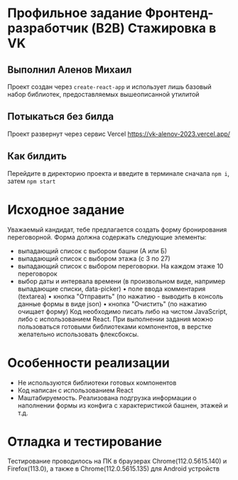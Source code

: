 # Профильное задание Фронтенд-разработчик (B2B) Стажировка в VK
## Выполнил Аленов Михаил

Проект создан через `create-react-app` и использует лишь базовый набор библиотек, предоставляемых вышеописанной утилитой

## Потыкаться без билда
Проект развернут через сервис Vercel https://vk-alenov-2023.vercel.app/

## Как билдить

Перейдите в директорию проекта и введите в терминале сначала `npm i`, затем `npm start`

# Исходное задание

Уважаемый кандидат, тебе предлагается создать форму
бронирования переговорной.
Форма должна содержать следующие элементы:
* выпадающий список с выбором башни (А или Б)
* выпадающий список с выбором этажа (с 3 по 27)
* выпадающий список с выбором переговорки. На каждом этаже 10 переговорок 
* выбор даты и интервала времени (в произвольном виде, например выпадающие списки, data-picker)
• поле ввода комментария (textarea)
• кнопка "Отправить" (по нажатию - выводить в консоль данные формы в виде json)
• кнопка "Очистить" (по нажатию очищает форму)
Код необходимо писать либо на чистом JavaScript, либо с
использованием React.
При выполнении задания можно пользоваться
готовыми библиотеками компонентов, в верстке
желательно использовать флексбоксы.

# Особенности реализации

* Не используются библиотеки готовых компонентов
* Код написан с использованием React
* Маштабируемость. Реализована подгрузка информации о наполнении формы из конфига с характеристикой башнен, этажей и т.д. 

# Отладка и тестирование

Тестирование проводилось на ПК в браузерах Chrome(112.0.5615.140) и Firefox(113.0), а также в Chrome(112.0.5615.135) для Android устройств
